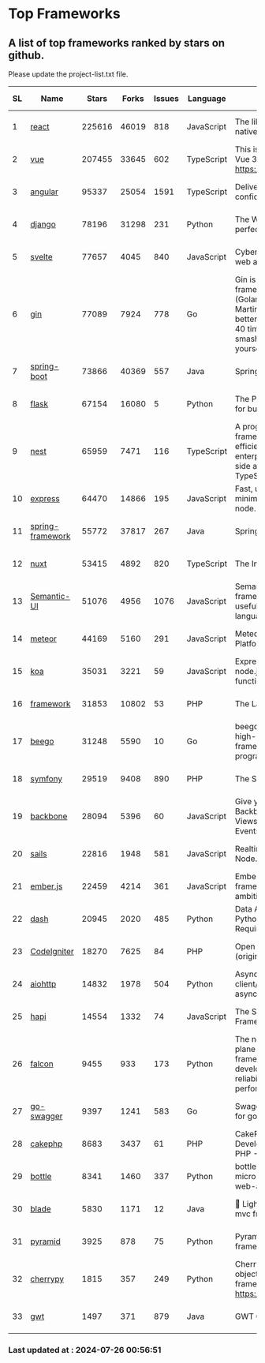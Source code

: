 # Top Frameworks
## A list of top frameworks ranked by stars on github.  
Please update the project-list.txt file.

| SL| Name  | Stars| Forks| Issues | Language | Description | Last Commit |
| --| ------| -----| ---- | ------ | -------- | ----------- | ----------- |
| 1 | [react](https://github.com/facebook/react) | 225616 | 46019 | 818 | JavaScript | The library for web and native user interfaces. | 2024-07-25 22:46:45 |
| 2 | [vue](https://github.com/vuejs/vue) | 207455 | 33645 | 602 | TypeScript | This is the repo for Vue 2. For Vue 3, go to https://github.com/vuejs/core | 2024-06-14 12:52:12 |
| 3 | [angular](https://github.com/angular/angular) | 95337 | 25054 | 1591 | TypeScript | Deliver web apps with confidence 🚀 | 2024-07-24 18:34:08 |
| 4 | [django](https://github.com/django/django) | 78196 | 31298 | 231 | Python | The Web framework for perfectionists with deadlines. | 2024-07-25 19:15:53 |
| 5 | [svelte](https://github.com/sveltejs/svelte) | 77657 | 4045 | 840 | JavaScript | Cybernetically enhanced web apps | 2024-07-25 23:00:24 |
| 6 | [gin](https://github.com/gin-gonic/gin) | 77089 | 7924 | 778 | Go | Gin is a HTTP web framework written in Go (Golang). It features a Martini-like API with much better performance -- up to 40 times faster. If you need smashing performance, get yourself some Gin. | 2024-07-14 12:34:34 |
| 7 | [spring-boot](https://github.com/spring-projects/spring-boot) | 73866 | 40369 | 557 | Java | Spring Boot | 2024-07-25 19:49:42 |
| 8 | [flask](https://github.com/pallets/flask) | 67154 | 16080 | 5 | Python | The Python micro framework for building web applications. | 2024-07-11 02:16:46 |
| 9 | [nest](https://github.com/nestjs/nest) | 65959 | 7471 | 116 | TypeScript | A progressive Node.js framework for building efficient, scalable, and enterprise-grade server-side applications with TypeScript/JavaScript 🚀 | 2024-07-25 10:41:37 |
| 10 | [express](https://github.com/expressjs/express) | 64470 | 14866 | 195 | JavaScript | Fast, unopinionated, minimalist web framework for node. | 2024-07-17 20:44:03 |
| 11 | [spring-framework](https://github.com/spring-projects/spring-framework) | 55772 | 37817 | 267 | Java | Spring Framework | 2024-07-25 14:29:07 |
| 12 | [nuxt](https://github.com/nuxt/nuxt) | 53415 | 4892 | 820 | TypeScript | The Intuitive Vue Framework. | 2024-07-25 16:18:59 |
| 13 | [Semantic-UI](https://github.com/Semantic-Org/Semantic-UI) | 51076 | 4956 | 1076 | JavaScript | Semantic is a UI component framework based around useful principles from natural language. | 2023-01-11 17:05:32 |
| 14 | [meteor](https://github.com/meteor/meteor) | 44169 | 5160 | 291 | JavaScript | Meteor, the JavaScript App Platform | 2024-07-25 22:49:26 |
| 15 | [koa](https://github.com/koajs/koa) | 35031 | 3221 | 59 | JavaScript | Expressive middleware for node.js using ES2017 async functions | 2024-06-28 15:26:17 |
| 16 | [framework](https://github.com/laravel/framework) | 31853 | 10802 | 53 | PHP | The Laravel Framework. | 2024-07-23 19:25:14 |
| 17 | [beego](https://github.com/beego/beego) | 31248 | 5590 | 10 | Go | beego is an open-source, high-performance web framework for the Go programming language. | 2024-07-24 09:06:24 |
| 18 | [symfony](https://github.com/symfony/symfony) | 29519 | 9408 | 890 | PHP | The Symfony PHP framework | 2024-07-25 06:40:45 |
| 19 | [backbone](https://github.com/jashkenas/backbone) | 28094 | 5396 | 60 | JavaScript | Give your JS App some Backbone with Models, Views, Collections, and Events | 2024-03-06 23:22:47 |
| 20 | [sails](https://github.com/balderdashy/sails) | 22816 | 1948 | 581 | JavaScript | Realtime MVC Framework for Node.js | 2024-05-17 22:00:56 |
| 21 | [ember.js](https://github.com/emberjs/ember.js) | 22459 | 4214 | 361 | JavaScript | Ember.js - A JavaScript framework for creating ambitious web applications | 2024-07-25 19:51:25 |
| 22 | [dash](https://github.com/plotly/dash) | 20945 | 2020 | 485 | Python | Data Apps & Dashboards for Python. No JavaScript Required. | 2024-07-24 19:27:39 |
| 23 | [CodeIgniter](https://github.com/bcit-ci/CodeIgniter) | 18270 | 7625 | 84 | PHP | Open Source PHP Framework (originally from EllisLab) | 2024-03-20 03:51:42 |
| 24 | [aiohttp](https://github.com/aio-libs/aiohttp) | 14832 | 1978 | 504 | Python | Asynchronous HTTP client/server framework for asyncio and Python | 2024-07-25 18:08:18 |
| 25 | [hapi](https://github.com/hapijs/hapi) | 14554 | 1332 | 74 | JavaScript | The Simple, Secure Framework Developers Trust | 2024-07-04 00:48:01 |
| 26 | [falcon](https://github.com/falconry/falcon) | 9455 | 933 | 173 | Python | The no-magic web data plane API and microservices framework for Python developers, with a focus on reliability, correctness, and performance at scale. | 2024-07-25 10:36:41 |
| 27 | [go-swagger](https://github.com/go-swagger/go-swagger) | 9397 | 1241 | 583 | Go | Swagger 2.0 implementation for go | 2024-05-13 17:21:38 |
| 28 | [cakephp](https://github.com/cakephp/cakephp) | 8683 | 3437 | 61 | PHP | CakePHP: The Rapid Development Framework for PHP - Official Repository | 2024-07-23 05:45:18 |
| 29 | [bottle](https://github.com/bottlepy/bottle) | 8341 | 1460 | 337 | Python | bottle.py is a fast and simple micro-framework for python web-applications. | 2024-01-03 22:31:48 |
| 30 | [blade](https://github.com/lets-blade/blade) | 5830 | 1171 | 12 | Java | :rocket: Lightning fast and elegant mvc framework for Java8 | 2024-06-17 01:05:35 |
| 31 | [pyramid](https://github.com/Pylons/pyramid) | 3925 | 878 | 75 | Python | Pyramid - A Python web framework | 2024-06-10 16:09:42 |
| 32 | [cherrypy](https://github.com/cherrypy/cherrypy) | 1815 | 357 | 249 | Python | CherryPy is a pythonic, object-oriented HTTP framework.      https://cherrypy.dev | 2024-07-02 23:41:56 |
| 33 | [gwt](https://github.com/gwtproject/gwt) | 1497 | 371 | 879 | Java | GWT Open Source Project | 2024-07-26 00:01:16 |

### Last updated at : 2024-07-26 00:56:51
